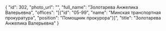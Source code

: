 {
    "id": 302,
    "photo_url": "",
    "full_name": "Золотарева Анжелика Валерьевна",
    "offices": "[{\"id\": \"05-99\", \"name\": \"Минская транспортная прокуратура\", \"position\": \"Помощник прокурора\"}]",
    "title": "Золотарева Анжелика Валерьевна"
}